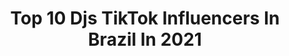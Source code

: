 ---
title: Top 10 Djs TikTok Influencers In Brazil In 2021
description: >-
  Find top djs TikTok influencers in Brazil in 2021. Most popular hashtags: #fyp #dance #foryou #meme.
platform: TikTok
hits: 10
text_top: Analyze the top-rated TikTok accounts on inBeat.
text_bottom: Our search engine holds 10 TikTok influencers like this in Brazil for you to work with.
profiles:
  - username: "djsnyxx"
    fullname: >-
      Snyxx
    bio: >-
      pra quem pensa que vida de DJ e fácil aqui vai algumas coisas que nos irrita kk
    location: "Brazil"
    followers: 45000
    engagement: 943
    commentsToLikes: 0.010148
    id: ck94g3jkve1t70j78g9o17dok
    verified: false
    hashtags: "#snyxx, #djsnyxx, #djlive, #vidadedj"
  - username: "kelveribeiro"
    fullname: >-
      Kelve Ribeiro
    bio: >-
      Modelo 📸 e Barbeiro ✂️ Nordestino com amor🌵🍀❤🏳️‍🌈
    location: "Brazil"
    followers: 18000
    engagement: 1639
    commentsToLikes: 0.148835
    id: ckc7ms3q6t4480j23x8qqzipe
    verified: false
    hashtags: "#dancinha, #fy, #amor, #foryou"
  - username: "djpaulinhocerqueira"
    fullname: >-
      djpaulinhocerqueira
    bio: >-
      Me segue que eu te sigo! Código do Tiktok: 29050859
    location: "Brazil"
    followers: 3120
    engagement: 2275
    commentsToLikes: 0.009900
    id: ck9n9xtc39uta0j781zfpd6fy
    verified: false
    hashtags: "#tiktok, #dj, #axe, #pravoc"
  - username: "soflashback"
    fullname: >-
      Só flashback
    bio: >-
      Gosta de flashback? Então vem curtir com agente!! Por @josecavsilva♥️@deaecalala
    location: "Brazil"
    followers: 146500
    engagement: 787
    commentsToLikes: 0.020575
    id: ckd5lfu61vs420j23h2qut6a5
    verified: false
    hashtags: "#musicaparastatus, #anos80saudades, #foryoupage, #videoparastatus"
  - username: "anittaccess"
    fullname: >-
      Anitta Access
    bio: >-
      FanAccount Brazilian singer Anitta 🇧🇷 Usem o código e ganhe R$ 1,10: 201483481
    location: "Brazil"
    followers: 80600
    engagement: 864
    commentsToLikes: 0.017983
    id: cka0vdu89y4hz0i78zm6y6v8l
    verified: false
    hashtags: "#tiktok, #fyp, #viraltiktok, #paravoce"
  - username: "eris_snail"
    fullname: >-
      eris
    bio: >-
      oi. tudo aqui no perfil foi eu que fiz.
    location: "Brazil"
    followers: 3508
    engagement: 1866
    commentsToLikes: 0.022309
    id: ck933hxuyo5nk0j78zn2lat3g
    verified: false
    hashtags: "#remix, #dance, #toonme, #dorime"
  - username: "mcsoffia"
    fullname: >-
      mc soffia💗
    bio: >-
      Cantora🎤 Twitter:@mcsoffia E-mail: mcsoffia@mynd8.com.br
    location: "Brazil"
    followers: 376100
    engagement: 2175
    commentsToLikes: 0.012021
    id: ckb9hcbyx6tdi0j23u5mcrbhi
    verified: true
    hashtags: "#mcsoffia, #tiktokbrasil, #fyp, #tiktok"
  - username: "rondon99"
    fullname: >-
      Lucas Rondon
    bio: >-
      🌴 Um carioca em Brasília 🌴 20 anos Twitter e Insta: @_LucasRondon
    location: "Brazil"
    followers: 793700
    engagement: 1585
    commentsToLikes: 0.014332
    id: ck9nejc8edmgy0j78gpoer2oq
    verified: false
    hashtags: "#ad, #dueto, #entaovaza, #maliamexe"
  - username: "noisfaria"
    fullname: >-
      NoisFaria
    bio: >-
      Somos a Laura e a Luiza! 👯 Irmãs gêmeas, mas NADA parecidas 😂
    location: "Brazil"
    followers: 698100
    engagement: 2253
    commentsToLikes: 0.012185
    id: ck9vf869924p50j783xtlynub
    verified: true
    hashtags: "#fyp, #viral, #foryou, #fy"
  - username: "eericborges"
    fullname: >-
      Eric Borges
    bio: >-
      📧 contatoericborges@gmail.com Vídeo novo no canal ⤵️
    location: "Brazil"
    followers: 1100000
    engagement: 2798
    commentsToLikes: 0.007910
    id: ck932w70hlcdz0j78gu1ifs7y
    verified: true
    hashtags: "#humor, #meme, #com, #viver"
---
